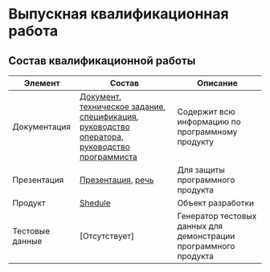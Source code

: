 # Выпускная квалификационная работа

## Состав квалификационной работы
| Элемент | Состав | Описание |
| ------- | -------- | -------- |
| Документация | [Документ](https://github.com/AlexeyBQS/Examwork/blob/master/Documents/Документ.docx), [техническое задание](https://github.com/AlexeyBQS/Examwork/blob/master/Documents/(Приложение%20А)%20Техническое%20задание.docx), [спецификация](https://github.com/AlexeyBQS/Examwork/blob/master/Documents/(Приложение%20Б)%20Спецификация.docx), [руководство оператора](https://github.com/AlexeyBQS/Examwork/blob/master/Documents/(Приложение%20В)%20Руководство%20оператора.docx), [руководство программиста](https://github.com/AlexeyBQS/Examwork/blob/master/Documents/(Приложение%20Г)%20Руководство%20программиста.docx) | Содержит всю информацию по программному продукту |
| Презентация | [Презентация](https://github.com/AlexeyBQS/Examwork/blob/master/Presentation/Презентация.pptx), [речь](https://github.com/AlexeyBQS/Examwork/blob/master/Presentation/Речь.docx) | Для защиты программного продукта |
| Продукт | [Shedule](https://github.com/AlexeyBQS/Examwork/tree/master/Product/Shedule) | Объект разработки |
| Тестовые данные | [Отсутствует] | Генератор тестовых данных для демонстрации программного продукта |